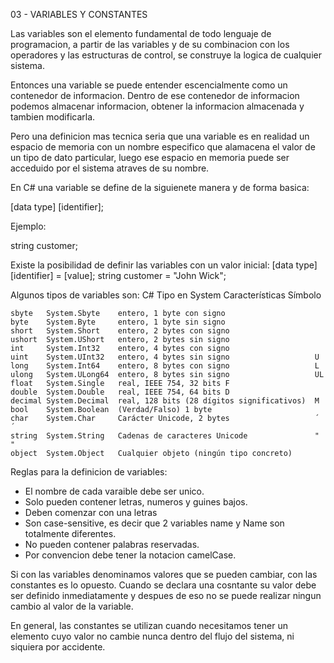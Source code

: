 03 - VARIABLES Y CONSTANTES

Las variables son el elemento fundamental de todo lenguaje de programacion, a partir de las variables y de 
su combinacion con los operadores y las estructuras de control, se construye la logica de cualquier sistema.

Entonces una variable se puede entender escencialmente como un contenedor de informacion. Dentro de ese contenedor 
de informacion podemos almacenar informacion, obtener la informacion almacenada y tambien modificarla.

Pero una definicion mas tecnica seria que una variable es en realidad un espacio de memoria con un nombre especifico 
que alamacena el valor de un tipo de dato particular, luego ese espacio en memoria puede ser acceduido por el 
sistema atraves de su nombre.

En C# una variable se define de la siguienete manera y de forma basica:

[data type] [identifier];

Ejemplo:

string customer;

Existe la posibilidad de definir las variables con un valor inicial:
[data type] [identifier] = [value];
string customer = "John Wick";

Algunos tipos de variables son:
    C#	    Tipo en System	Características	                           Símbolo

    sbyte	System.Sbyte	entero, 1 byte con signo
    byte	System.Byte	    entero, 1 byte sin signo
    short	System.Short	entero, 2 bytes con signo
    ushort	System.UShort	entero, 2 bytes sin signo
    int	    System.Int32	entero, 4 bytes con signo
    uint	System.UInt32	entero, 4 bytes sin signo	                U
    long	System.Int64	entero, 8 bytes con signo	                L
    ulong	System.ULong64	entero, 8 bytes sin signo	                UL
    float	System.Single	real, IEEE 754, 32 bits	F
    double	System.Double	real, IEEE 754, 64 bits	D
    decimal	System.Decimal	real, 128 bits (28 dígitos significativos)	M
    bool	System.Boolean	(Verdad/Falso) 1 byte
    char	System.Char	    Carácter Unicode, 2 bytes	                ´ ´
    string	System.String	Cadenas de caracteres Unicode	            " "
    object	System.Object	Cualquier objeto (ningún tipo concreto)

Reglas para la definicion de variables:

* El nombre de cada varaible debe ser unico.
* Solo pueden contener letras, numeros y guines bajos.
* Deben comenzar con una letras
* Son case-sensitive, es decir que 2 variables name y Name son totalmente diferentes.
* No pueden contener palabras reservadas.
* Por convencion debe tener la notacion camelCase.

Si con las variables denominamos valores que se pueden cambiar, con las constantes es lo opuesto.
Cuando se declara una cosntante su valor debe ser definido inmediatamente y despues de eso no se puede 
realizar ningun cambio al valor de la variable.

En general, las constantes se utilizan cuando necesitamos tener un elemento cuyo valor no cambie nunca 
dentro del flujo del sistema, ni siquiera por accidente.